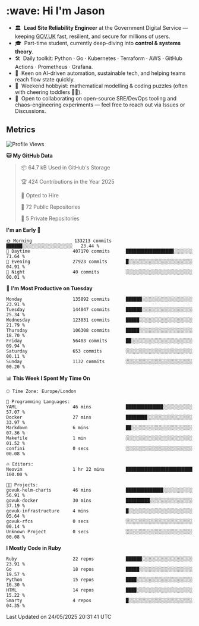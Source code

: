 <h1 align="left" id="jason-title">:wave: Hi I'm Jason</h1>

- 🏛️ &nbsp;**Lead Site Reliability Engineer** at the Government Digital Service — keeping [GOV.UK](https://www.gov.uk/) fast, resilient, and secure for millions of users.  
- 🎓 &nbsp;Part-time student, currently deep-diving into **control & systems theory**.  
- 🛠️ &nbsp;Daily toolkit: Python · Go · Kubernetes · Terraform · AWS · GitHub Actions · Prometheus · Grafana.  
- 🌱 &nbsp;Keen on AI-driven automation, sustainable tech, and helping teams reach flow state quickly.  
- 🧩 &nbsp;Weekend hobbyist: mathematical modelling & coding puzzles (often with cheering toddlers 👶👶). 
- 🤝 &nbsp;Open to collaborating on open-source SRE/DevOps tooling and chaos-engineering experiments — feel free to reach out via Issues or Discussions.


<h2>Metrics</h2>

<!--START_SECTION:waka-->
![Profile Views](http://img.shields.io/badge/Profile%20Views-5-blue)

**🐱 My GitHub Data** 

> 📦 64.7 kB Used in GitHub's Storage 
 > 
> 🏆 424 Contributions in the Year 2025
 > 
> 💼 Opted to Hire
 > 
> 📜 72 Public Repositories 
 > 
> 🔑 5 Private Repositories 
 > 
**I'm an Early 🐤** 

```text
🌞 Morning                133213 commits      ██████░░░░░░░░░░░░░░░░░░░   23.44 % 
🌆 Daytime                407170 commits      ██████████████████░░░░░░░   71.64 % 
🌃 Evening                27923 commits       █░░░░░░░░░░░░░░░░░░░░░░░░   04.91 % 
🌙 Night                  40 commits          ░░░░░░░░░░░░░░░░░░░░░░░░░   00.01 % 
```
📅 **I'm Most Productive on Tuesday** 

```text
Monday                   135892 commits      ██████░░░░░░░░░░░░░░░░░░░   23.91 % 
Tuesday                  144047 commits      ██████░░░░░░░░░░░░░░░░░░░   25.34 % 
Wednesday                123831 commits      █████░░░░░░░░░░░░░░░░░░░░   21.79 % 
Thursday                 106308 commits      █████░░░░░░░░░░░░░░░░░░░░   18.70 % 
Friday                   56483 commits       ██░░░░░░░░░░░░░░░░░░░░░░░   09.94 % 
Saturday                 653 commits         ░░░░░░░░░░░░░░░░░░░░░░░░░   00.11 % 
Sunday                   1132 commits        ░░░░░░░░░░░░░░░░░░░░░░░░░   00.20 % 
```


📊 **This Week I Spent My Time On** 

```text
🕑︎ Time Zone: Europe/London

💬 Programming Languages: 
YAML                     46 mins             ██████████████░░░░░░░░░░░   57.07 % 
Docker                   27 mins             ████████░░░░░░░░░░░░░░░░░   33.97 % 
Markdown                 6 mins              ██░░░░░░░░░░░░░░░░░░░░░░░   07.36 % 
Makefile                 1 min               ░░░░░░░░░░░░░░░░░░░░░░░░░   01.52 % 
confini                  0 secs              ░░░░░░░░░░░░░░░░░░░░░░░░░   00.08 % 

🔥 Editors: 
Neovim                   1 hr 22 mins        █████████████████████████   100.00 % 

🐱‍💻 Projects: 
govuk-helm-charts        46 mins             ██████████████░░░░░░░░░░░   56.91 % 
govuk-docker             30 mins             █████████░░░░░░░░░░░░░░░░   37.19 % 
govuk-infrastructure     4 mins              █░░░░░░░░░░░░░░░░░░░░░░░░   05.64 % 
govuk-rfcs               0 secs              ░░░░░░░░░░░░░░░░░░░░░░░░░   00.14 % 
Unknown Project          0 secs              ░░░░░░░░░░░░░░░░░░░░░░░░░   00.08 % 
```

**I Mostly Code in Ruby** 

```text
Ruby                     22 repos            ██████░░░░░░░░░░░░░░░░░░░   23.91 % 
Go                       18 repos            █████░░░░░░░░░░░░░░░░░░░░   19.57 % 
Python                   15 repos            ████░░░░░░░░░░░░░░░░░░░░░   16.30 % 
HTML                     14 repos            ████░░░░░░░░░░░░░░░░░░░░░   15.22 % 
Smarty                   4 repos             █░░░░░░░░░░░░░░░░░░░░░░░░   04.35 % 
```




 Last Updated on 24/05/2025 20:31:41 UTC
<!--END_SECTION:waka-->

<!-- links -->

[issues page]: https://github.com/jasonBirchall/jasonBirchall/issues "jasonBirchall/issues"
